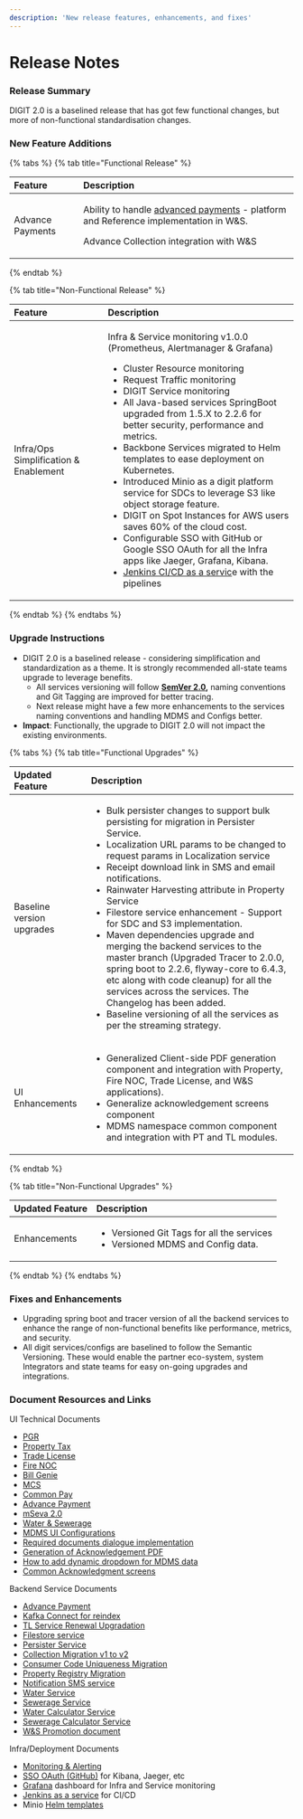 ```yaml
---
description: 'New release features, enhancements, and fixes'
---
```


# Release Notes

### Release Summary

DIGIT 2.0 is a baselined release that has got few functional changes, but more of non-functional standardisation changes.

### New ‌Feature Additions <a id="New-&#x200C;Feature-Additions"></a>

{% tabs %}
{% tab title="Functional Release" %}
<table>
  <thead>
    <tr>
      <th style="text-align:left"><b>Feature</b>
      </th>
      <th style="text-align:left"><b>Description</b>
      </th>
    </tr>
  </thead>
  <tbody>
    <tr>
      <td style="text-align:left">Advance Payments</td>
      <td style="text-align:left">
        <p>Ability to handle <a href="https://digit-discuss.atlassian.net/wiki/spaces/ED/pages/604307457/Release+Notes+for+Advance+Payment+implementation+in+W+S">advanced payments</a> -
          platform and Reference implementation in W&amp;S.</p>
        <p>Advance Collection integration with W&amp;S</p>
      </td>
    </tr>
  </tbody>
</table>
{% endtab %}

{% tab title="Non-Functional Release" %}
<table>
  <thead>
    <tr>
      <th style="text-align:left"><b>Feature</b>
      </th>
      <th style="text-align:left"><b>Description</b>
      </th>
    </tr>
  </thead>
  <tbody>
    <tr>
      <td style="text-align:left">Infra/Ops Simplification &amp; Enablement</td>
      <td style="text-align:left">
        <p>Infra &amp; Service monitoring v1.0.0 (Prometheus, Alertmanager &amp;
          Grafana)</p>
        <ul>
          <li>Cluster Resource monitoring</li>
          <li>Request Traffic monitoring</li>
          <li>DIGIT Service monitoring</li>
          <li>All Java-based services SpringBoot upgraded from 1.5.X to 2.2.6 for better
            security, performance and metrics.</li>
          <li>Backbone Services migrated to Helm templates to ease deployment on Kubernetes.</li>
          <li>Introduced Minio as a digit platform service for SDCs to leverage S3 like
            object storage feature.</li>
          <li>DIGIT on Spot Instances for AWS users saves 60% of the cloud cost.</li>
          <li>Configurable SSO with GitHub or Google SSO OAuth for all the Infra apps
            like Jaeger, Grafana, Kibana.</li>
          <li><a href="https://github.com/egovernments/CIOps">Jenkins CI/CD as a servic</a>e
            with the pipelines</li>
        </ul>
      </td>
    </tr>
  </tbody>
</table>
{% endtab %}
{% endtabs %}

### Upgrade Instructions <a id="Upgrade-Instructions"></a>

* DIGIT 2.0 is a baselined release - considering simplification and standardization as a theme. It is strongly recommended all-state teams upgrade to leverage benefits.
  * All services versioning will follow [**SemVer 2.0**](https://medium.com/@pmuens/understanding-semver-3f75d11b4d)**,** naming conventions and Git Tagging are improved for better tracing.
  * Next release might have a few more enhancements to the services naming conventions and handling MDMS and Configs better.
* **Impact**: Functionally, the upgrade to DIGIT 2.0 will not impact the existing environments.

{% tabs %}
{% tab title="Functional Upgrades" %}
<table>
  <thead>
    <tr>
      <th style="text-align:left"><b>Updated Feature</b>
      </th>
      <th style="text-align:left"><b>Description</b>
      </th>
    </tr>
  </thead>
  <tbody>
    <tr>
      <td style="text-align:left">Baseline version upgrades</td>
      <td style="text-align:left">
        <ul>
          <li>Bulk persister changes to support bulk persisting for migration in Persister
            Service.</li>
          <li>Localization URL params to be changed to request params in Localization
            service</li>
          <li>Receipt download link in SMS and email notifications.</li>
          <li>Rainwater Harvesting attribute in Property Service</li>
          <li>Filestore service enhancement - Support for SDC and S3 implementation.</li>
          <li>Maven dependencies upgrade and merging the backend services to the master
            branch (Upgraded Tracer to 2.0.0, spring boot to 2.2.6, flyway-core to
            6.4.3, etc along with code cleanup) for all the services across the services.
            The Changelog has been added.</li>
          <li>Baseline versioning of all the services as per the streaming strategy.</li>
        </ul>
      </td>
    </tr>
    <tr>
      <td style="text-align:left">UI Enhancements</td>
      <td style="text-align:left">
        <ul>
          <li>Generalized Client-side PDF generation component and integration with
            Property, Fire NOC, Trade License, and W&amp;S applications).</li>
          <li>Generalize acknowledgement screens component</li>
          <li>MDMS namespace common component and integration with PT and TL modules.</li>
        </ul>
      </td>
    </tr>
  </tbody>
</table>
{% endtab %}

{% tab title="Non-Functional Upgrades" %}
<table>
  <thead>
    <tr>
      <th style="text-align:left"><b>Updated Feature</b>
      </th>
      <th style="text-align:left"><b>Description</b>
      </th>
    </tr>
  </thead>
  <tbody>
    <tr>
      <td style="text-align:left">Enhancements</td>
      <td style="text-align:left">
        <ul>
          <li>Versioned Git Tags for all the services</li>
          <li>Versioned MDMS and Config data.</li>
        </ul>
      </td>
    </tr>
  </tbody>
</table>
{% endtab %}
{% endtabs %}

### Fixes and Enhancements <a id="Fixes-and-Enhancements"></a>

* Upgrading spring boot and tracer version of all the backend services to enhance the range of non-functional benefits like performance, metrics, and security.
* All digit services/configs are baselined to follow the Semantic Versioning. These would enable the partner eco-system, system Integrators and state teams for easy on-going upgrades and integrations.

### ‌Document Resources and Links <a id="&#x200C;Document-Resources-and-Links"></a>

UI Technical Documents

* [PGR](https://digit-discuss.atlassian.net/l/c/U01pjZQ1)
* [Property Tax](https://digit-discuss.atlassian.net/wiki/spaces/EGR/pages/53542929/Property+Tax+-+UI?atlOrigin=eyJpIjoiNzkwMGY4ZWYyYjJhNDVhOWEzMTg4ZWExNTg0MGU0YjgiLCJwIjoiYyJ9)
* [Trade License](https://digit-discuss.atlassian.net/l/c/57TggeCL)
* [Fire NOC](https://digit-discuss.atlassian.net/l/c/fcwPm0NC)
* [Bill Genie](https://digit-discuss.atlassian.net/wiki/spaces/EGR/pages/436502610/BillGenie?atlOrigin=eyJpIjoiN2EzZmY2ZjFlYzIxNDc2Zjk4YzIwM2FmOGI1NmM1MDAiLCJwIjoiYyJ9)
* [MCS](https://digit-discuss.atlassian.net/wiki/spaces/EGR/pages/438894719/Universal+Collection?atlOrigin=eyJpIjoiNjAzNzBiMTAwMzNlNDk2NDk0ZTQxNjdlMzMwYzE5N2IiLCJwIjoiYyJ9)
* [Common Pay](https://digit-discuss.atlassian.net/l/c/NjoYpKzK)
* [Advance Payment](https://digit-discuss.atlassian.net/l/c/i7T9cbxf)
* [mSeva 2.0](https://digit-discuss.atlassian.net/l/c/QX3zRcjW)
* [Water & Sewerage](https://digit-discuss.atlassian.net/l/c/Eg1iS0ba)
* [MDMS UI Configurations](https://digit-discuss.atlassian.net/l/c/AfRS5iZw)
* [Required documents dialogue implementation](https://digit-discuss.atlassian.net/wiki/spaces/EGR/pages/449085476/Required+documents+dialog+implementation?atlOrigin=eyJpIjoiNDEwZDdkNWYzY2EwNDRkZWE0Nzg2NTcwOTM5NDg1YzMiLCJwIjoiYyJ9)
* [Generation of Acknowledgement PDF](https://digit-discuss.atlassian.net/l/c/dVxJH2B5)
* [How to add dynamic dropdown for MDMS data ](https://digit-discuss.atlassian.net/wiki/spaces/EGR/pages/450789466/How+to+add+dynamic+drop+down+for+mdms+data?atlOrigin=eyJpIjoiNDY0ZGQxY2RhNTBkNDExOWE4ZTc1MTUxOTk4MTZmOTAiLCJwIjoiYyJ9)
* [Common Acknowledgment screens](https://digit-discuss.atlassian.net/wiki/spaces/EGR/pages/572522501/Acknowledgment+screens?atlOrigin=eyJpIjoiNWI5YzdmZDkyNThmNGI4MGFlMjI2MDg0NzRkMWQ4ZTgiLCJwIjoiYyJ9)

Backend Service Documents

* [Advance Payment](https://digit-discuss.atlassian.net/l/c/1P512Vzx)
* [Kafka Connect for reindex](https://digit-discuss.atlassian.net/l/c/41XVUCh6)
* [TL Service Renewal Upgradation](https://digit-discuss.atlassian.net/l/c/cRAR1xcf)
* [Filestore service](https://digit-discuss.atlassian.net/wiki/spaces/EPE/pages/37060620/File-Store-Service?atlOrigin=eyJpIjoiOWQwYWZmYjNkNTU0NDFlMzk4YjdiNTk1YTI3ZDY3NTciLCJwIjoiYyJ9)
* [Persister Service](https://digit-discuss.atlassian.net/l/c/hydmp2YA)
* [Collection Migration v1 to v2](https://digit-discuss.atlassian.net/wiki/spaces/EPE/pages/152567827/Collection+Migration+V1+to+V2?atlOrigin=eyJpIjoiNjEwNjQ1MWE5ZDNmNGU5Nzk0MWI5YWJlNjU0N2E1YWQiLCJwIjoiYyJ9)
* [Consumer Code Uniqueness Migration](https://digit-discuss.atlassian.net/wiki/spaces/EPE/pages/155910170/Consumer+Code+Uniqueness+Migration?atlOrigin=eyJpIjoiMTc5Y2Q1OWQ0NDBmNDA2MmJhNjRjZGY5NjY3ZTJjYWQiLCJwIjoiYyJ9)
* [Property Registry Migration](https://digit-discuss.atlassian.net/l/c/dgM6oHg1)
* [Notification SMS service](https://digit-discuss.atlassian.net/l/c/0y774J0V)
* [Water Service](https://digit-discuss.atlassian.net/wiki/spaces/EPE/pages/328925216/Water+Service+-+Technical+Document?atlOrigin=eyJpIjoiNDM4Yjc3MmJmNDBiNDViZGEwZjJmYTg2MzVhNDdkOTgiLCJwIjoiYyJ9)
* [Sewerage Service](https://digit-discuss.atlassian.net/l/c/PM2Ho3A1)
* [Water Calculator Service](https://digit-discuss.atlassian.net/l/c/p3MGjvPw)
* [Sewerage Calculator Service](https://digit-discuss.atlassian.net/l/c/o0gRiR1n)
* [W&S Promotion document](https://digit-discuss.atlassian.net/l/c/Z2yYBY2b)

Infra/Deployment Documents

* [Monitoring & Alerting](https://github.com/egovernments/eGov-infraOps/commit/274aab0e90a10673972ddc769f2fc89015f0fe8d)
* [SSO OAuth \(GitHub\)](https://github.com/egovernments/eGov-infraOps/commit/4aae58e8560c726a44c9347795fd9db80aaed6c8) for Kibana, Jaeger, etc
* [Grafana](https://github.com/egovernments/eGov-infraOps/commit/c7a4c3d5eb8b188e5083f3e0f33a9405bb995895) dashboard for Infra and Service monitoring
* [Jenkins as a service](https://github.com/egovernments/eGov-infraOps/commit/274aab0e90a10673972ddc769f2fc89015f0fe8d) for CI/CD
* Minio [Helm templates](https://github.com/egovernments/eGov-infraOps/pull/764/files)



